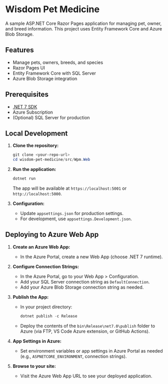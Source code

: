 # Wisdom Pet Medicine

A sample ASP.NET Core Razor Pages application for managing pet, owner, and breed information. This project uses Entity Framework Core and Azure Blob Storage.

## Features

- Manage pets, owners, breeds, and species
- Razor Pages UI
- Entity Framework Core with SQL Server
- Azure Blob Storage integration

## Prerequisites

- [.NET 7 SDK](https://dotnet.microsoft.com/en-us/download/dotnet/7.0)
- Azure Subscription
- (Optional) SQL Server for production

## Local Development

1. **Clone the repository:**
   ```powershell
   git clone <your-repo-url>
   cd wisdom-pet-medicine/src/Wpm.Web
   ```

2. **Run the application:**
   ```powershell
   dotnet run
   ```
   The app will be available at `https://localhost:5001` or `http://localhost:5000`.

3. **Configuration:**
   - Update `appsettings.json` for production settings.
   - For development, use `appsettings.Development.json`.

## Deploying to Azure Web App

1. **Create an Azure Web App:**
   - In the Azure Portal, create a new Web App (choose .NET 7 runtime).

2. **Configure Connection Strings:**
   - In the Azure Portal, go to your Web App > Configuration.
   - Add your SQL Server connection string as `DefaultConnection`.
   - Add your Azure Blob Storage connection string as needed.

3. **Publish the App:**
   - In your project directory:
     ```powershell
     dotnet publish -c Release
     ```
   - Deploy the contents of the `bin\Release\net7.0\publish` folder to Azure (via FTP, VS Code Azure extension, or GitHub Actions).

4. **App Settings in Azure:**
   - Set environment variables or app settings in Azure Portal as needed (e.g., `ASPNETCORE_ENVIRONMENT`, connection strings).

5. **Browse to your site:**
   - Visit the Azure Web App URL to see your deployed application.
